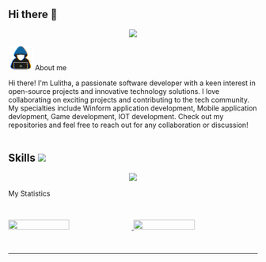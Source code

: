 ## Hi there 👋

<p align="center">
  <a href="https://github.com/DenverCoder1/readme-typing-svg"><img src="https://readme-typing-svg.herokuapp.com?font=Time+New+Roman&color=%23C8BE25&size=25&center=true&vCenter=true&width=600&height=100&lines=Senior+Software+Engineer;military+ X+soldier;Research+and+Developer;Competitive+Programmer;Expert+on+Codeforces;Always+learning+new+things;Out+of+Box"></a>
</p>

 
<picture><img src = "https://github.com/0xAbdulKhalid/0xAbdulKhalid/raw/main/assets/mdImages/about_me.gif" width = 50px></picture> About me


  
  Hi there! I'm Lulitha, a passionate software developer with a keen interest in open-source projects and innovative technology solutions. I love collaborating on exciting projects and contributing to the tech community. My specialties include Winform application development, Mobile application devlopment, Game development, IOT development. Check out my repositories and feel free to reach out for any collaboration or discussion!  
  <br>
</p> 

 

<h2> Skills <img src = "https://media2.giphy.com/media/QssGEmpkyEOhBCb7e1/giphy.gif?cid=ecf05e47a0n3gi1bfqntqmob8g9aid1oyj2wr3ds3mg700bl&rid=giphy.gif" width = 32px> </h2>
 <p align="center">
  <a href="https://skillicons.dev">
    <img src="https://skillicons.dev/icons?i=cs,dotnet,unity,visualstudio,vscode,fwordpress,irebase,sqlite,mysql,github,lua,py,git,cpp,blender,ps,azure,arduino,c,androidstudio" />
  </a>
</p>

My Statistics

<br/>
<p align="left">
  <a href="https://abhigyantrips.dev/">
  <img width="49.5%"  height="49.5%" src="https://github-readme-stats.vercel.app/api?username=lulitha&show_icons=true&theme=gruvbox&hide_border=true" />
    <img width="49.5%" height="49.5%" src="https://github-readme-streak-stats.herokuapp.com/?user=lulitha&theme=gruvbox&hide_border=true" />
  </a>
</p>
<br>



------
 
<!--
**lulitha/lulitha** is a ✨ _special_ ✨ repository because its `README.md` (this file) appears on your GitHub profile.

Here are some ideas to get you started:

- 🔭 I’m currently working on ...
- 🌱 I’m currently learning ...
- 👯 I’m looking to collaborate on ...
- 🤔 I’m looking for help with ...
- 💬 Ask me about ...
- 📫 How to reach me: ...
- 😄 Pronouns: ...
- ⚡ Fun fact: ...
-->
